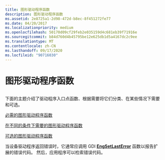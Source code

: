 ```yaml
---
title: 图形驱动程序函数
description: 图形驱动程序函数
ms.assetid: 2e8725a1-2d98-472d-b8ec-8f451272fe77
ms.date: 04/20/2017
ms.localizationpriority: medium
ms.openlocfilehash: 50170d09cf29feb2e035159d4c681eb39f71916e
ms.sourcegitcommit: b84d760d4b45795be12e625db1d5a4167dc2c9ee
ms.translationtype: MT
ms.contentlocale: zh-CN
ms.lasthandoff: 09/17/2020
ms.locfileid: "90716030"
---
```

# <a name="graphics-driver-functions"></a>图形驱动程序函数


## <span id="ddk_graphics_driver_functions_gg"></span><span id="DDK_GRAPHICS_DRIVER_FUNCTIONS_GG"></span>


下面的主题介绍了驱动程序入口点函数、根据需要将它们分类、在某些情况下需要和可选。

[必需的图形驱动程序函数](required-graphics-driver-functions.md)

[在不同的条件下需要的图形驱动程序函数](conditionally-required-graphics-driver-functions.md)

[可选的图形驱动程序函数](optional-graphics-driver-functions.md)

当设备驱动程序返回错误时，它通常应调用 GDI [**EngSetLastError**](/windows/win32/api/winddi/nf-winddi-engsetlasterror) 函数以报告扩展的错误代码。 然后，应用程序可以检索错误代码。

 

